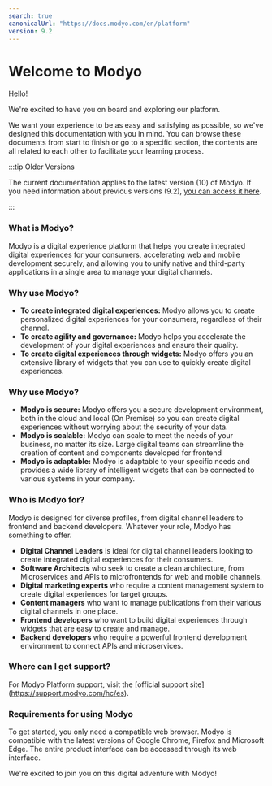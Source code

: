 ```yaml
---
search: true
canonicalUrl: "https://docs.modyo.com/en/platform"
version: 9.2
---
```


# Welcome to Modyo

Hello!

We're excited to have you on board and exploring our platform.

We want your experience to be as easy and satisfying as possible, so we've designed this documentation with you in mind. You can browse these documents from start to finish or go to a specific section, the contents are all related to each other to facilitate your learning process.

:::tip Older Versions

The current documentation applies to the latest version (10) of Modyo. If you need information about previous versions (9.2), [you can access it here](https://9-2.docs.modyo.com/en/).

:::

### What is Modyo?

Modyo is a digital experience platform that helps you create integrated digital experiences for your consumers, accelerating web and mobile development securely, and allowing you to unify native and third-party applications in a single area to manage your digital channels.

### Why use Modyo?

* **To create integrated digital experiences:** Modyo allows you to create personalized digital experiences for your consumers, regardless of their channel.
* **To create agility and governance:** Modyo helps you accelerate the development of your digital experiences and ensure their quality.
* **To create digital experiences through widgets:** Modyo offers you an extensive library of widgets that you can use to quickly create digital experiences.


### Why use Modyo?

* **Modyo is secure:** Modyo offers you a secure development environment, both in the cloud and local (On Premise) so you can create digital experiences without worrying about the security of your data.
* **Modyo is scalable:** Modyo can scale to meet the needs of your business, no matter its size. Large digital teams can streamline the creation of content and components developed for frontend
* **Modyo is adaptable:** Modyo is adaptable to your specific needs and provides a wide library of intelligent widgets that can be connected to various systems in your company.

### Who is Modyo for?

Modyo is designed for diverse profiles, from digital channel leaders to frontend and backend developers. Whatever your role, Modyo has something to offer.

* **Digital Channel Leaders** is ideal for digital channel leaders looking to create integrated digital experiences for their consumers.
* **Software Architects** who seek to create a clean architecture, from Microservices and APIs to microfrontends for web and mobile channels.
* **Digital marketing experts** who require a content management system to create digital experiences for target groups.
* **Content managers** who want to manage publications from their various digital channels in one place.
* **Frontend developers** who want to build digital experiences through widgets that are easy to create and manage.
* **Backend developers** who require a powerful frontend development environment to connect APIs and microservices.

### Where can I get support?

For Modyo Platform support, visit the [official support site] (https://support.modyo.com/hc/es).

### Requirements for using Modyo

To get started, you only need a compatible web browser. Modyo is compatible with the latest versions of Google Chrome, Firefox and Microsoft Edge. The entire product interface can be accessed through its web interface.

We're excited to join you on this digital adventure with Modyo!
